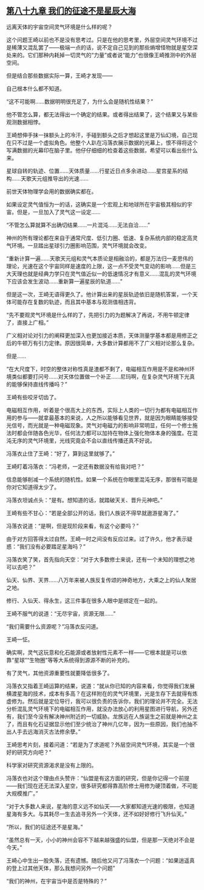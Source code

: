 ## [第八十九章 我们的征途不是星辰大海](https://www.xxbiquge.com/11_11207/8867350.html)


  远离天体的宇宙空间灵气环境是什么样的呢？

  这个问题王崎以前也不是没有思考过。只是在他的思考里，外层空间灵气环境不过是稀薄又混乱罢了——极端一点的话，说不定自己见到的那些熵增怪物就是星空深处来的。它们那种内耗掉一切灵气的“力量”或者说“能力”也很像王崎推测中的外层空间。

  但是结合那些数据实际一算，王崎才发现——

  自己根本什么都不知道。

  “这不可能啊……数据明明很充足了，为什么会是随机性结果？”

  他不管怎么算，都无法得出一个确定的结果。或者得出结果了，这个结果又与某些观测数据相悖。

  王崎想伸手抹一抹额头上的冷汗，手碰到额头之后才想起这里是万仙幻境，自己现在只不过是一个虚拟角色。他整个人趴在冯落衣展示数据的光幕上，恨不得将这个写满数据的光幕印在脑子里。他仔仔细细的检查着这些数据，希望可以看出些什么来。

  星球自转的轨迹、位置……天体质量……行星近日点多余进动……星宫星系的结构……天歌天元组推导出的光速……

  前世天体物理学会用的数据确实都在。

  如果设定灵气值恒为一的话，这确实是一个宏观上和地球所在宇宙极其相似的宇宙。但是，一旦加入了灵气这一设定……

  “不管怎么算就算不出确切结果……一片混沌……无法自洽……”

  神州的所有理论都在来自于通常尺度、低引力圈、低速、复杂系统内部的稳定高灵气环境。一旦踏出星球引力圈影响范围，灵气环境就会改变。

  “重新计算一遍……天歌天元组和灵气本质论是相融洽的，都是万法归一麦思伟的理论，光速在这个宇宙同样是速度的上限，这一点不受灵气变动的影响……但是三大天理也就是经典力学只在灵气值近似一的低速情况才有意义……混乱的灵气环境下应该会发生波动……重新算一遍星辰的轨道……”

  但是这一次，王崎无语得更久了。他计算出来的星辰轨迹依旧是随机答案，一个天体可能存在复数的轨迹，而且其中基本与观测值相违背。

  “先不要观灵气环境是什么样的了，先把引力的为题解决了再说，不用牛顿定律了，直接上广相。”

  广义相对论对引力的阐释更加深入也更加接近本质，天体测量学基本都是用修正之后的牛顿万有引力定律。原因很简单，大多数计算都用不了广义相对论那么复杂。

  但是……

  “在大尺度下，时空的整体对称性真是渣都不剩了，电磁相互作用是不是和神州环境类似都要打问号……对天体位置做一个补正……尼玛啊，在复杂灵气环境下光真的能够保持直线传播吗？”

  王崎有些咬牙切齿了。

  电磁相互作用，听着是个很高大上的东西，实际上人类的一切行为都有电磁相互作用的参与——就拿最基本的来说，人之所以能够看见世界，就是因为眼睛能够接受光信号，而光就是一种电磁现象。灵气对电磁力的影响非常明显，任何一个修士施法时都会伴随各色光华，任何法力都可以加持在物体上强化物体本身的强度。在混沌无序的灵气环境里，光线究竟会不会以直线传播还真不好说。

  冯落衣止住了王崎：“好了，算到这里就够了。”

  王崎盯着冯落衣：“冯老师，一定还有数据没有给我对吧？”

  信息能够削减一个系统的随机性。如果一个系统在你眼里混沌无序，那很有可能是你对它知道得太少了。

  冯落衣坦诚点头：“是有。想知道的话，就踏破天关、晋升元神吧。”

  王崎有些不甘心：“若是全部公开的话，我们人族说不得早就遨游星海了。”

  冯落衣说道：“是啊，但是现阶段来看，有这个必要吗？”

  由于对方回答得太过自然，王崎一时之间没有反应过来。过了许久，他才表示疑惑：“我们没有必要踏足星海吗？”

  冯落衣笑了笑，首先指向天空：“对于大多数修士来说，还有一个未知的理想之地可以去吧？”

  仙天、仙界、天界……八万年来被人族反复传颂的神奇地方，大乘之上的仙人聚居之地。

  修行、入仙天、得永生，这三件事在很多人眼中是绑定在一起的。

  王崎不服气的说道：“无尽宇宙，资源无限……”

  “我们需要什么资源呢？”冯落衣反问道。

  王崎一怔。

  确实啊，灵气这玩意和化石能源或者放射性元素不一样——它根本就是可以依靠“星球”“生物圈”等等大系统得到源源不断的补充的。

  有了灵气，其他资源重要性就要降低很多了。

  冯落衣又指着王崎运算的结果，说道：“就从你已知的内容来看，你觉得我们发展横渡星海的技术，成本有多高？在这样附在的灵气环境里，光是生存下去就得有炼虚修为。然后就是定位导行，我可以很负责的告诉你，我们的理论并不完全。无法分析混乱灵气环境下的电磁相互作用，就没办法放心的利用星图进行导航，另外还有，我们至今没有解决神州附近的一切威胁。龙族远在人族诞生之前就是神州之主了，而且有化石证据显示他们至少统治了神州几亿年，因为一些原因，我们也抽不出人手去远海消灭古法修余孽。”

  王崎思考片刻，接着问道：“若是为了求道呢？外层空间灵气环境，其实是一个很好的研究方向吧？”

  科学家对研究资源渴求是没有上限的。

  冯落衣也对这个理由点头赞许：“仙盟是有这方面的研究，但是你记得一个前提——我们现在还无法深入星空，很多研究都得靠高阶修士用修为硬顶着做，不可能大规模推广。”

  “对于大多数人来说，星海的意义远不如仙天——大家都知道光速的极限，也知道星海有多大。与其耗尽一生去追寻另外一个天体，还不如好好修行飞升仙天。”

  “所以，我们的征途还不是星海。”

  “虽然总有一天，小小的神州会容不下越来越强盛的仙盟，但是那一天绝对不会是今天。”

  王崎心中生出一股失落，还有遗憾。随后他又问了冯落衣一个问题：“如果逍遥真的登上过其他天体，那么我想问另外一个问题”

  “我们的神州，在宇宙当中是否是特殊的？”
